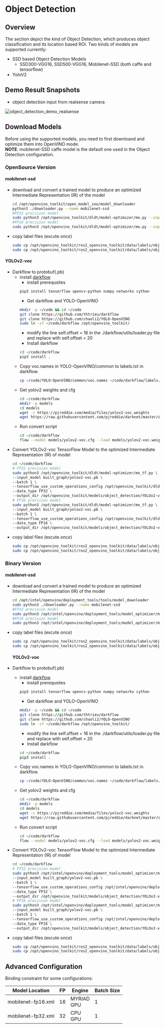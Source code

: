 # Object Detection
## Overview
The section depict the kind of Object Detection, which produces object classification and its location based ROI. 
Two kinds of models are supported currently:
- SSD based Object Detection Models
    * SSD300-VGG16, SSD500-VGG16, Mobilenet-SSD (both caffe and tensorflow)
- YoloV2

## Demo Result Snapshots
* object detection input from realsense camera

![object_detection_demo_realsense](https://github.com/intel/ros2_openvino_toolkit/blob/devel/data/images/object_detection.gif "object detection demo realsense")

## Download Models
Before using the supported models, you need to first downloand and optimize them into OpenVINO mode.</br>
**NOTE**: mobilenet-SSD caffe model is the default one used in the Object Detection configuration. 

### OpenSource Version
#### mobilenet-ssd
* download and convert a trained model to produce an optimized Intermediate Representation (IR) of the model 
  ```bash
  cd /opt/openvino_toolkit/open_model_zoo/model_downloader
  python3 ./downloader.py --name mobilenet-ssd
  #FP32 precision model
  sudo python3 /opt/openvino_toolkit/dldt/model-optimizer/mo.py --input_model /opt/openvino_toolkit/open_model_zoo/model_downloader/object_detection/common/mobilenet-ssd/caffe/mobilenet-ssd.caffemodel --output_dir /opt/openvino_toolkit/models/object_detection/mobilenet-ssd/caffe/output/FP32 --mean_values [127.5,127.5,127.5] --scale_values [127.5]
  #FP16 precision model
  sudo python3 /opt/openvino_toolkit/dldt/model-optimizer/mo.py --input_model /opt/openvino_toolkit/open_model_zoo/model_downloader/object_detection/common/mobilenet-ssd/caffe/mobilenet-ssd.caffemodel --output_dir /opt/openvino_toolkit/models/object_detection/mobilenet-ssd/caffe/output/FP16 --data_type=FP16 --mean_values [127.5,127.5,127.5] --scale_values [127.5]
  ```
* copy label files (excute _once_)<br>
  ```bash
  sudo cp /opt/openvino_toolkit/ros2_openvino_toolkit/data/labels/object_detection/mobilenet-ssd.labels /opt/openvino_toolkit/models/object_detection/mobilenet-ssd/caffe/output/FP32
  sudo cp /opt/openvino_toolkit/ros2_openvino_toolkit/data/labels/object_detection/mobilenet-ssd.labels /opt/openvino_toolkit/models/object_detection/mobilenet-ssd/caffe/output/FP16
  ```
#### YOLOv2-voc
* Darkflow to protobuf(.pb)
  - install [darkflow](https://github.com/thtrieu/darkflow)
    - install prerequsites
    ```bash
    pip3 install tensorflow opencv-python numpy networkx cython
    ```
    - Get darkflow and YOLO-OpenVINO
    ```bash
    mkdir -p ~/code && cd ~/code
    git clone https://github.com/thtrieu/darkflow
    git clone https://github.com/chaoli2/YOLO-OpenVINO
    sudo ln -sf ~/code/darkflow /opt/openvino_toolkit/
    ```
    - modify the line self.offset = 16 in the ./darkflow/utils/loader.py file and replace with self.offset = 20
    - Install darkflow
    ```bash
    cd ~/code/darkflow
    pip3 install .
    ```
  - Copy voc.names in YOLO-OpenVINO/common to labels.txt in darkflow.
    ```bash
    cp ~/code/YOLO-OpenVINO/common/voc.names ~/code/darkflow/labels.txt
    ```
  - Get yolov2 weights and cfg
    ```bash
    cd ~/code/darkflow
    mkdir -p models
    cd models
    wget -c https://pjreddie.com/media/files/yolov2-voc.weights
    wget https://raw.githubusercontent.com/pjreddie/darknet/master/cfg/yolov2-voc.cfg
    ```
  - Run convert script
    ```bash
    cd ~/code/darkflow
    flow --model models/yolov2-voc.cfg --load models/yolov2-voc.weights --savepb
    ```
* Convert YOLOv2-voc TensorFlow Model to the optimized Intermediate Representation (IR) of model
  ```bash
  cd ~/code/darkflow
  # FP32 precision model
  sudo python3 /opt/openvino_toolkit/dldt/model-optimizer/mo_tf.py \
  --input_model built_graph/yolov2-voc.pb \
  --batch 1 \
  --tensorflow_use_custom_operations_config /opt/openvino_toolkit/dldt/model-optimizer/extensions/front/tf/yolo_v1_v2.json \
  --data_type FP32 \
  --output_dir /opt/openvino_toolkit/models/object_detection/YOLOv2-voc/tf/output/FP32
  # FP16 precision model
  sudo python3 /opt/openvino_toolkit/dldt/model-optimizer/mo_tf.py \
  --input_model built_graph/yolov2-voc.pb \
  --batch 1 \
  --tensorflow_use_custom_operations_config /opt/openvino_toolkit/dldt/model-optimizer/extensions/front/tf/yolo_v1_v2.json \
  --data_type FP16 \
  --output_dir /opt/openvino_toolkit/models/object_detection/YOLOv2-voc/tf/output/FP16
  ```
* copy label files (excute _once_)<br>
  ```bash
  sudo cp /opt/openvino_toolkit/ros2_openvino_toolkit/data/labels/object_detection/yolov2-voc.labels /opt/openvino_toolkit/models/object_detection/YOLOv2-voc/tf/output/FP32  
  sudo cp /opt/openvino_toolkit/ros2_openvino_toolkit/data/labels/object_detection/yolov2-voc.labels /opt/openvino_toolkit/models/object_detection/YOLOv2-voc/tf/output/FP16
  ```
### Binary Version
#### mobilenet-ssd
* download and convert a trained model to produce an optimized Intermediate Representation (IR) of the model 
  ```bash
  cd /opt/intel/openvino/deployment_tools/tools/model_downloader
  sudo python3 ./downloader.py --name mobilenet-ssd
  #FP32 precision model
  sudo python3 /opt/intel/openvino/deployment_tools/model_optimizer/mo.py --input_model /opt/intel/openvino/deployment_tools/tools/model_downloader/object_detection/common/mobilenet-ssd/caffe/mobilenet-ssd.caffemodel --output_dir /opt/openvino_toolkit/models/object_detection/mobilenet-ssd/caffe/output/FP32 --mean_values [127.5,127.5,127.5] --scale_values [127.5]
  #FP16 precision model
  sudo python3 /opt/intel/openvino/deployment_tools/model_optimizer/mo.py --input_model /opt/intel/openvino/deployment_tools/tools/model_downloader/object_detection/common/mobilenet-ssd/caffe/mobilenet-ssd.caffemodel --output_dir /opt/openvino_toolkit/models/object_detection/mobilenet-ssd/caffe/output/FP16 --data_type=FP16 --mean_values [127.5,127.5,127.5] --scale_values [127.5]
  ```
* copy label files (excute _once_)<br>
  ```bash
  sudo cp /opt/openvino_toolkit/ros2_openvino_toolkit/data/labels/object_detection/mobilenet-ssd.labels /opt/openvino_toolkit/models/object_detection/mobilenet-ssd/caffe/output/FP32
  sudo cp /opt/openvino_toolkit/ros2_openvino_toolkit/data/labels/object_detection/mobilenet-ssd.labels /opt/openvino_toolkit/models/object_detection/mobilenet-ssd/caffe/output/FP16
  ```

  #### YOLOv2-voc
* Darkflow to protobuf(.pb)
  - install [darkflow](https://github.com/thtrieu/darkflow)
    - install prerequsites
    ```bash
    pip3 install tensorflow opencv-python numpy networkx cython
    ```
    - Get darkflow and YOLO-OpenVINO
    ```bash
    mkdir -p ~/code && cd ~/code
    git clone https://github.com/thtrieu/darkflow
    git clone https://github.com/chaoli2/YOLO-OpenVINO
    sudo ln -sf ~/code/darkflow /opt/openvino_toolkit/
    ```
    - modify the line self.offset = 16 in the ./darkflow/utils/loader.py file and replace with self.offset = 20
    - Install darkflow
    ```bash
    cd ~/code/darkflow
    pip3 install .
    ```
  - Copy voc.names in YOLO-OpenVINO/common to labels.txt in darkflow.
    ```bash
    cp ~/code/YOLO-OpenVINO/common/voc.names ~/code/darkflow/labels.txt
    ```
  - Get yolov2 weights and cfg
    ```bash
    cd ~/code/darkflow
    mkdir -p models
    cd models
    wget -c https://pjreddie.com/media/files/yolov2-voc.weights
    wget https://raw.githubusercontent.com/pjreddie/darknet/master/cfg/yolov2-voc.cfg
    ```
  - Run convert script
    ```bash
    cd ~/code/darkflow
    flow --model models/yolov2-voc.cfg --load models/yolov2-voc.weights --savepb
    ```
* Convert YOLOv2-voc TensorFlow Model to the optimized Intermediate Representation (IR) of model
  ```bash
  cd ~/code/darkflow
  # FP32 precision model
  sudo python3 /opt/intel/openvino/deployment_tools/model_optimizer/mo_tf.py \
  --input_model built_graph/yolov2-voc.pb \
  --batch 1 \
  --tensorflow_use_custom_operations_config /opt/intel/openvino/deployment_tools/model_optimizer/extensions/front/tf/yolo_v1_v2.json \
  --data_type FP32 \
  --output_dir /opt/openvino_toolkit/models/object_detection/YOLOv2-voc/tf/output/FP32
  # FP16 precision model
  sudo python3 /opt/intel/openvino/deployment_tools/model_optimizer/mo_tf.py \
  --input_model built_graph/yolov2-voc.pb \
  --batch 1 \
  --tensorflow_use_custom_operations_config /opt/intel/openvino/deployment_tools/model_optimizer/extensions/front/tf/yolo_v1_v2.json \
  --data_type FP16 \
  --output_dir /opt/openvino_toolkit/models/object_detection/YOLOv2-voc/tf/output/FP16
  ```
* copy label files (excute _once_)<br>
  ```bash
  sudo cp /opt/openvino_toolkit/ros2_openvino_toolkit/data/labels/object_detection/yolov2-voc.labels /opt/openvino_toolkit/models/object_detection/YOLOv2-voc/tf/output/FP32
  sudo cp /opt/openvino_toolkit/ros2_openvino_toolkit/data/labels/object_detection/yolov2-voc.labels /opt/openvino_toolkit/models/object_detection/YOLOv2-voc/tf/output/FP16
  ```
## Advanced Configuration
Binding constraint for some configurations:

|Model Location|FP|Engine|Batch Size|
|---|---|---|---|
|mobilenet-fp16.xml|16|MYRIAD<br>GPU|1|
|mobilenet-fp32.xml|32|CPU<br>GPU|1|
